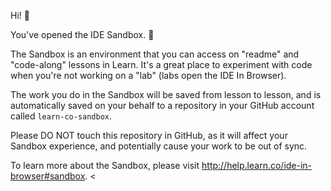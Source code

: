 Hi! 👋

You've opened the IDE Sandbox. 🎉

The Sandbox is an environment that you can access on "readme" and "code-along" lessons in Learn. It's a great place to experiment with code when you're not working on a "lab" (labs open the IDE In Browser).

The work you do in the Sandbox will be saved from lesson to lesson, and is automatically saved on your behalf to a repository in your GitHub account called `learn-co-sandbox`.

Please DO NOT touch this repository in GitHub, as it will affect your Sandbox experience, and potentially cause your work to be out of sync.

To learn more about the Sandbox, please visit http://help.learn.co/ide-in-browser#sandbox.
<